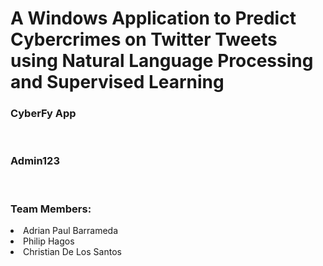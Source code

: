 # A Windows Application to Predict Cybercrimes on Twitter Tweets using Natural Language Processing and Supervised Learning
<h3>CyberFy App</h3>
<br>
<h3>Admin123</h3>
<br>
<h3>Team Members:</h3>
<li>Adrian Paul Barrameda</li>
<li>Philip Hagos</li>
<li>Christian De Los Santos</li>
